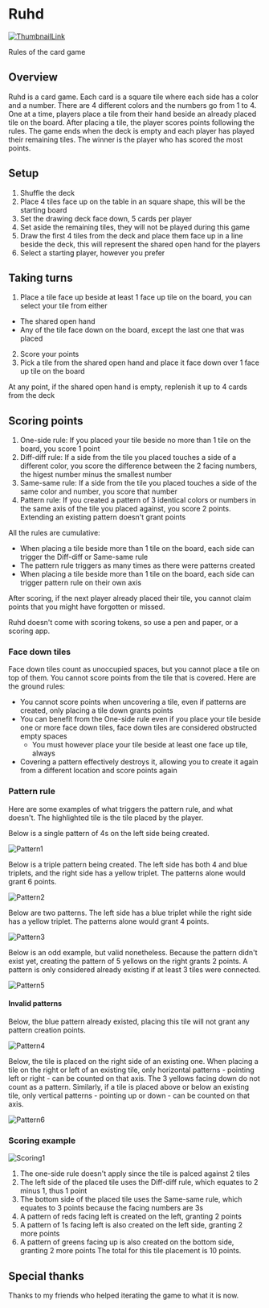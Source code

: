# Ruhd

[![ThumbnailLink](https://github-production-user-asset-6210df.s3.amazonaws.com/2688838/248577067-93af244a-5c06-46ee-8eb6-7ee19b1d3153.png)](https://www.youtube.com/watch?v=5RFVX3wp5zU)

Rules of the card game

## Overview 

Ruhd is a card game. Each card is a square tile where each side has a color and a number. There are 4 different colors and the numbers go from 1 to 4. One at a time, players place a tile from their hand beside an already placed tile on the board. After placing a tile, the player scores points following the rules. The game ends when the deck is empty and each player has played their remaining tiles. The winner is the player who has scored the most points.

## Setup

1. Shuffle the deck
2. Place 4 tiles face up on the table in an square shape, this will be the starting board
4. Set the drawing deck face down, 5 cards per player
6. Set aside the remaining tiles, they will not be played during this game
7. Draw the first 4 tiles from the deck and place them face up in a line beside the deck, this will represent the shared open hand for the players
8. Select a starting player, however you prefer

## Taking turns

1. Place a tile face up beside at least 1 face up tile on the board, you can select your tile from either
  * The shared open hand
  * Any of the tile face down on the board, except the last one that was placed
2. Score your points
3. Pick a tile from the shared open hand and place it face down over 1 face up tile on the board

At any point, if the shared open hand is empty, replenish it up to 4 cards from the deck

## Scoring points
1. One-side rule: If you placed your tile beside no more than 1 tile on the board, you score 1 point
2. Diff-diff rule: If a side from the tile you placed touches a side of a different color, you score the difference between the 2 facing numbers, the higest number minus the smallest number
3. Same-same rule: If a side from the tile you placed touches a side of the same color and number, you score that number
4. Pattern rule: If you created a pattern of 3 identical colors or numbers in the same axis of the tile you placed against, you score 2 points. Extending an existing pattern doesn't grant points

All the rules are cumulative:
- When placing a tile beside more than 1 tile on the board, each side can trigger the Diff-diff or Same-same rule
- The pattern rule triggers as many times as there were patterns created
- When placing a tile beside more than 1 tile on the board, each side can trigger pattern rule on their own axis  

After scoring, if the next player already placed their tile, you cannot claim points that you might have forgotten or missed.

Ruhd doesn't come with scoring tokens, so use a pen and paper, or a scoring app.

### Face down tiles

Face down tiles count as unoccupied spaces, but you cannot place a tile on top of them. You cannot score points from the tile that is covered. Here are the ground rules:

* You cannot score points when uncovering a tile, even if patterns are created, only placing a tile down grants points 
* You can benefit from the One-side rule even if you place your tile beside one or more face down tiles, face down tiles are considered obstructed empty spaces
  * You must however place your tile beside at least one face up tile, always
* Covering a pattern effectively destroys it, allowing you to create it again from a different location and score points again

### Pattern rule

Here are some examples of what triggers the pattern rule, and what doesn't. The highlighted tile is the tile placed by the player.

Below is a single pattern of 4s on the left side being created.

![Pattern1](https://user-images.githubusercontent.com/2688838/224567089-0c6e3348-efb9-4959-8fca-e60d8afda83f.png)

Below is a triple pattern being created. The left side has both 4 and blue triplets, and the right side has a yellow triplet. The patterns alone would grant 6 points.

![Pattern2](https://user-images.githubusercontent.com/2688838/224567079-96817a15-1e79-432a-b085-10e5181a44ba.png)

Below are two patterns. The left side has a blue triplet while the right side has a yellow triplet. The patterns alone would grant 4 points.

![Pattern3](https://user-images.githubusercontent.com/2688838/224567071-0f3b02ce-d76d-4523-94ae-645d8abb8137.png)

Below is an odd example, but valid nonetheless. Because the pattern didn't exist yet, creating the pattern of 5 yellows on the right grants 2 points. A pattern is only considered already existing if at least 3 tiles were connected. 

![Pattern5](https://user-images.githubusercontent.com/2688838/224566532-00f5341c-c7e2-4292-8584-a58ad78a2543.png)

#### Invalid patterns

Below, the blue pattern already existed, placing this tile will not grant any pattern creation points.

![Pattern4](https://user-images.githubusercontent.com/2688838/224567064-7cab0ebd-b125-4fff-88e5-2649c042e747.png)

Below, the tile is placed on the right side of an existing one. When placing a tile on the right or left of an existing tile, only horizontal patterns - pointing left or right - can be counted on that axis. The 3 yellows facing down do not count as a pattern. Similarly, if a tile is placed above or below an existing tile, only vertical patterns - pointing up or down - can be counted on that axis.

![Pattern6](https://user-images.githubusercontent.com/2688838/224571677-5ff43be9-d049-4597-a748-84ed37f64bff.png)


### Scoring example

![Scoring1](https://user-images.githubusercontent.com/2688838/224573145-b95c2367-41f2-4572-ac21-7d37baeed347.png)

1. The one-side rule doesn't apply since the tile is palced against 2 tiles
2. The left side of the placed tile uses the Diff-diff rule, which equates to 2 minus 1, thus 1 point
3. The bottom side of the placed tile uses the Same-same rule, which equates to 3 points because the facing numbers are 3s
4. A pattern of reds facing left is created on the left, granting 2 points
5. A pattern of 1s facing left is also created on the left side, granting 2 more points
5. A pattern of greens facing up is also created on the bottom side, granting 2 more points
The total for this tile placement is 10 points.

## Special thanks
Thanks to my friends who helped iterating the game to what it is now.
